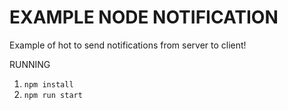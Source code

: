 # EXAMPLE NODE NOTIFICATION

Example of hot to send notifications from server to client!

RUNNING

1. `npm install`
2. `npm run start`
